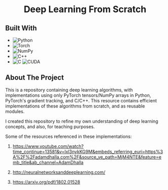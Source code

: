 <h1 align="center">Deep Learning From Scratch</h1>


## Built With

* ![Python](https://img.shields.io/badge/python-3670A0?style=for-the-badge&logo=python&logoColor=ffdd54)
* ![Torch](https://img.shields.io/badge/PyTorch-%23EE4C2C.svg?style=for-the-badge&logo=PyTorch&logoColor=white)
* ![NumPy](https://img.shields.io/badge/numpy-%23013243.svg?style=for-the-badge&logo=numpy&logoColor=white)
* ![C++](https://img.shields.io/badge/c++-%2300599C.svg?style=for-the-badge&logo=c%2B%2B&logoColor=white)
* ![C](https://img.shields.io/badge/c-%2300599C.svg?style=for-the-badge&logo=c&logoColor=white)
![CUDA](https://img.shields.io/badge/CUDA-%2300B48A.svg?style=for-the-badge&logo=nvidia&logoColor=white)




<!-- ABOUT THE PROJECT -->
## About The Project
This is a repository containing deep learning algorithms, with implementations using only PyTorch tensors/NumPy arrays in Python, PyTorch's gradient tracking, and C/C++. This resource contains efficient implementations of these algorithms from scratch, and as reusable modules.

I created this repository to refine my own understanding of deep learning concepts, and also, for teaching purposes. 

Some of the resources referenced in these implementations:

1. https://www.youtube.com/watch?time_continue=13581&v=Ixl3nykKG9M&embeds_referring_euri=https%3A%2F%2Fadamdhalla.com%2F&source_ve_path=MjM4NTE&feature=emb_title&ab_channel=AdamDhalla

2. http://neuralnetworksanddeeplearning.com/

3. https://arxiv.org/pdf/1802.01528

